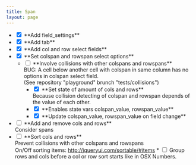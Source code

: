 ```yaml
---
title: Span
layout: page
---
```

<div class="invisible-list"></div>

* <input type="checkbox" checked readonly>
	**Add field_settings**

* <input type="checkbox" checked readonly>
	**Add tab**

* <input type="checkbox" checked readonly>
	**Add col and row select fields**

* <input type="checkbox" checked readonly>
	**Set colspan and rowspan select options**

	* <input type="checkbox" readonly>
		**Involve collisions with other colspans and rowspans**
		<br>BUG: A cell below another cell with colspan in same column has no options in colspan select field.
		<br>(See repository "playground" brunch "tests/collisions")

		* <input type="checkbox" checked readonly>
			**Set state of amount of cols and rows**
			<br>Because collision detecting of colspan and rowspan depends of the value of each other.

		* <input type="checkbox" checked readonly>
			**Enables state vars colspan_value, rowspan_value**

		* <input type="checkbox" checked readonly>
			**Update colspan_value, rowspan_value on field change**

* <input type="checkbox" readonly>
	**Add and remove cols and rows**
	<br>Consider spans

* <input type="checkbox" readonly>
	**Sort cols and rows**
	<br>Prevent collisions with other colspans and rowspans
	<br>On/Off sorting items: <a href="http://jqueryui.com/sortable/#items">http://jqueryui.com/sortable/#items</a>
	* <input type="checkbox" readonly> Group rows and cols before a col or row sort starts like in OSX Numbers.
